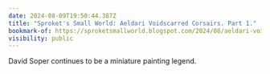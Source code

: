 ```yaml
---
date: 2024-08-09T19:50:44.387Z
title: "Sproket's Small World: Aeldari Voidscarred Corsairs. Part 1."
bookmark-of: https://sproketsmallworld.blogspot.com/2024/08/aeldari-voidscarred-corsairs-part-1.html
visibility: public
---
```


David Soper continues to be a miniature painting legend.
